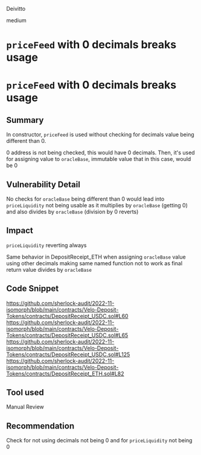 Deivitto

medium

# `priceFeed` with 0 decimals breaks usage

# `priceFeed` with 0 decimals breaks usage
## Summary
In constructor, `priceFeed` is used without checking for decimals value being different than 0.

0 address is not being checked, this would have 0 decimals. Then, it's used for assigning value to `oracleBase`, immutable value that in this case, would be 0

## Vulnerability Detail
No checks for `oracleBase` being different than 0 would lead into `priceLiquidity` not being usable as it multiplies by `oracleBase` (getting 0) and also divides by `oracleBase` (division by 0 reverts)

## Impact
`priceLiquidity` reverting always

Same behavior in DepositReceipt_ETH when assigning `oracleBase` value using other decimals making same named function not to work as final return value divides by `oracleBase`

## Code Snippet
https://github.com/sherlock-audit/2022-11-isomorph/blob/main/contracts/Velo-Deposit-Tokens/contracts/DepositReceipt_USDC.sol#L60
https://github.com/sherlock-audit/2022-11-isomorph/blob/main/contracts/Velo-Deposit-Tokens/contracts/DepositReceipt_USDC.sol#L65
https://github.com/sherlock-audit/2022-11-isomorph/blob/main/contracts/Velo-Deposit-Tokens/contracts/DepositReceipt_USDC.sol#L125
https://github.com/sherlock-audit/2022-11-isomorph/blob/main/contracts/Velo-Deposit-Tokens/contracts/DepositReceipt_ETH.sol#L82
## Tool used

Manual Review

## Recommendation
Check for not using decimals not being 0 and for `priceLiquidity` not being 0
